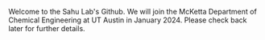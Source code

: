Welcome to the Sahu Lab's Github. We will join the McKetta Department of Chemical Engineering at UT Austin in January 2024. Please check back later for further details.
